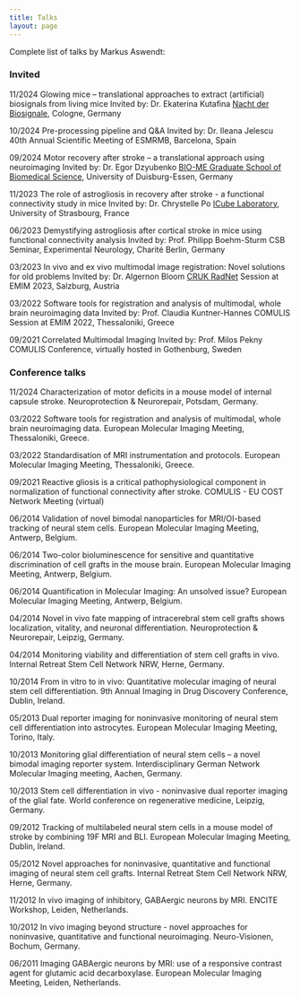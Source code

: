 ```yaml
---
title: Talks
layout: page
---
```


Complete list of talks by Markus Aswendt:

### Invited

11/2024	Glowing mice – translational approaches to extract (artificial) biosignals from living mice
Invited by: Dr. Ekaterina Kutafina
[Nacht der Biosignale](https://nacht-der-biosignale.de/teilnehmende-staedte/koeln), Cologne, Germany

10/2024	Pre-processing pipeline and Q&A
Invited by: Dr. Ileana Jelescu
40th Annual Scientific Meeting of ESMRMB, Barcelona, Spain

09/2024	Motor recovery after stroke – a translational approach using neuroimaging 
Invited by: Dr. Egor Dzyubenko
[BIO-ME Graduate School of Biomedical Science](https://www.uni-due.de/biome/), University of Duisburg-Essen, Germany

11/2023	The role of astrogliosis in recovery after stroke - a functional connectivity study in mice
Invited by: Dr. Chrystelle Po
[ICube Laboratory](https://icube.unistra.fr/en/), University of Strasbourg, France

06/2023	Demystifying astrogliosis after cortical stroke in mice using functional connectivity analysis
Invited by: Prof. Philipp Boehm-Sturm
CSB Seminar, Experimental Neurology, Charité Berlin, Germany

03/2023	In vivo and ex vivo multimodal image registration: Novel solutions for old problems 
Invited by: Dr. Algernon Bloom
[CRUK RadNet](https://www.gla.ac.uk/schools/cancersciences/radnet/) Session at EMIM 2023, Salzburg, Austria
	
03/2022	Software tools for registration and analysis of multimodal, whole brain neuroimaging data
Invited by: Prof. Claudia Kuntner-Hannes
COMULIS Session at EMIM 2022, Thessaloniki, Greece

09/2021	Correlated Multimodal Imaging 
Invited by: Prof. Milos Pekny
COMULIS Conference, virtually hosted in Gothenburg, Sweden

### Conference talks
11/2024 Characterization of motor deficits in a mouse model of internal capsule stroke. 
Neuroprotection & Neurorepair, Potsdam, Germany.

03/2022 Software tools for registration and analysis of multimodal, whole brain neuroimaging data. 
European Molecular Imaging Meeting, Thessaloniki, Greece.

03/2022 Standardisation of MRI instrumentation and protocols. European Molecular Imaging Meeting, Thessaloniki, Greece.

09/2021 Reactive gliosis is a critical pathophysiological component in normalization of functional connectivity after stroke. 
COMULIS - EU COST Network Meeting (virtual)

06/2014 Validation of novel bimodal nanoparticles for MRI/OI-based tracking of neural stem cells. 
European Molecular Imaging Meeting, Antwerp, Belgium.

06/2014 Two-color bioluminescence for sensitive and quantitative discrimination of cell grafts in the mouse brain. 
European Molecular Imaging Meeting, Antwerp, Belgium.

06/2014 Quantification in Molecular Imaging: An unsolved issue? 
European Molecular Imaging Meeting, Antwerp, Belgium.

04/2014 Novel in vivo fate mapping of intracerebral stem cell grafts shows localization, vitality, and neuronal differentiation. 
Neuroprotection & Neurorepair, Leipzig, Germany.

04/2014 Monitoring viability and differentiation of stem cell grafts in vivo. 
Internal Retreat Stem Cell Network NRW, Herne, Germany.

10/2014 From in vitro to in vivo: Quantitative molecular imaging of neural stem cell differentiation. 
9th Annual Imaging in Drug Discovery Conference, Dublin, Ireland.

05/2013 Dual reporter imaging for noninvasive monitoring of neural stem cell differentiation into astrocytes. 
European Molecular Imaging Meeting, Torino, Italy.

10/2013 Monitoring glial differentiation of neural stem cells – a novel bimodal imaging reporter system. 
Interdisciplinary German Network Molecular Imaging meeting, Aachen, Germany.

10/2013 Stem cell differentiation in vivo - noninvasive dual reporter imaging of the glial fate. 
World conference on regenerative medicine, Leipzig, Germany.

09/2012 Tracking of multilabeled neural stem cells in a mouse model of stroke by combining 19F MRI and BLI. 
European Molecular Imaging Meeting, Dublin, Ireland.

05/2012 Novel approaches for noninvasive, quantitative and functional imaging of neural stem cell grafts. 
Internal Retreat Stem Cell Network NRW, Herne, Germany.

11/2012 In vivo imaging of inhibitory, GABAergic neurons by MRI. 
ENCITE Workshop, Leiden, Netherlands.

10/2012 In vivo imaging beyond structure - novel approaches for noninvasive, quantitative and functional neuroimaging. 
Neuro-Visionen, Bochum, Germany.

06/2011 Imaging GABAergic neurons by MRI: use of a responsive contrast agent for glutamic acid decarboxylase. 
European Molecular Imaging Meeting, Leiden, Netherlands.

